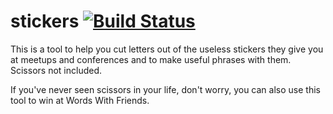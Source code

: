 # stickers [![Build Status](https://travis-ci.org/dlapets/stickers.svg?branch=master)](https://travis-ci.org/dlapets/stickers)

This is a tool to help you cut letters out of the useless stickers they give
you at meetups and conferences and to make useful phrases with them. Scissors
not included.

If you've never seen scissors in your life, don't worry, you can also use this
tool to win at Words With Friends.

